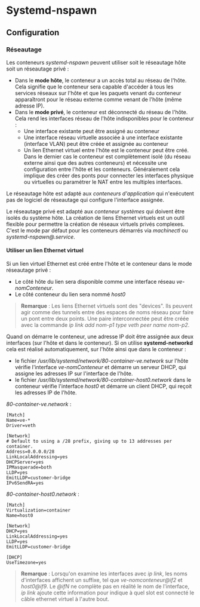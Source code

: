 # Systemd-nspawn

## Configuration

### Réseautage

Les conteneurs *systemd-nspawn* peuvent utiliser soit le réseautage hôte soit un réseautage privé :

* Dans le **mode hôte**, le conteneur a un accès total au réseau de l'hôte. Cela signifie que le
  conteneur sera capable d'accéder à tous les services réseaux sur l'hôte et que les paquets venant
  du conteneur apparaîtront pour le réseau externe comme venant de l'hôte (même adresse IP).
* Dans le **mode privé**, le conteneur est déconnecté du réseau de l'hôte. Cela rend les interfaces
  réseau de l'hôte indisponibles pour le conteneur :
    + Une interface existante peut être assigné au conteneur
    + Une interface réseau virtuelle associée à une interface existante (interface VLAN) peut être
      créée et assignée au conteneur
    + Un lien Ethernet virtuel entre l'hôte est le conteneur peut être créé.
  Dans le dernier cas le conteneur est complètement isolé (du réseau externe ainsi que des autres
  conteneurs) et nécessite une configuration entre l'hôte et les conteneurs. Généralement cela
  implique des créer des ponts pour connecter les interfaces physique ou virtuelles ou paramétrer le
  NAT entre les multiples interfaces.

Le réseautage hôte est adapté aux *conteneurs d'application* qui n'exécutent pas de logiciel de
réseautage qui configure l'interface assignée.

Le réseautage privé est adapté aux *conteneur systèmes* qui doivent être isolés du système hôte. La
création de liens Ethernet virtuels est un outil flexible pour permettre la création de réseaux
virtuels privés complexes. C'est le mode par défaut pour les conteneurs démarrés via *machinectl* ou
*systemd-nspawn@.service*.

#### Utiliser un lien Ethernet virtuel

Si un lien virtuel Ethernet est créé entre l'hôte et le conteneur dans le mode réseautage privé :
* Le côté hôte du lien sera disponible comme une interface réseau *ve-nomConteneur*.
* Le côté conteneur du lien sera nommé *host0*

> **Remarque** : Les liens Ethernet virtuels sont des "devices". Ils peuvent agir comme des tunnels
  entre des espaces de noms réseau pour faire un pont entre deux points. Une paire interconnectée
  peut être créée avec la commande *ip link add nom-p1 type veth peer name nom-p2*.

Quand on démarre le conteneur, une adresse IP doit être assignée aux deux interfaces (sur l'hôte et
dans le conteneur). Si on utilise **systemd-networkd** cela est réalisé automatiquement, sur l'hôte
ainsi que dans le conteneur :

* le fichier */usr/lib/systemd/network/80-container-ve.network* sur l'hôte vérifie l'interface
  *ve-nomConteneur* et démarre un serveur DHCP, qui assigne les adresses IP sur l'interface de
  l'hôte.
* le fichier */usr/lib/systemd/network/80-container-host0.network* dans le conteneur vérifie
  l'interface *host0* et démarre un client DHCP, qui reçoit les adresses IP de l'hôte.

*80-container-ve.network* :
```ini,ignore
[Match]
Name=ve-*
Driver=veth

[Network]
# Default to using a /28 prefix, giving up to 13 addresses per container.
Address=0.0.0.0/28
LinkLocalAddressing=yes
DHCPServer=yes
IPMasquerade=both
LLDP=yes
EmitLLDP=customer-bridge
IPv6SendRA=yes
```

*80-container-host0.network* :
```ini,ignore
[Match]
Virtualization=container
Name=host0

[Network]
DHCP=yes
LinkLocalAddressing=yes
LLDP=yes
EmitLLDP=customer-bridge

[DHCP]
UseTimezone=yes
```

> **Remarque** : Lorsqu'on examine les interfaces avec *ip link*, les noms d'interfaces affichent un
  suffixe, tel que *ve-nomconteneur@if2* et *host0@if9*. Le *@ifN* ne complète pas en réalité le nom
  de l'interface, *ip link* ajoute cette information pour indique à quel slot est connecté le câble
  ethernet virtuel à l'autre bout.
